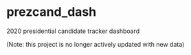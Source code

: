 # prezcand_dash
2020 presidential candidate tracker dashboard  
  
(Note: this project is no longer actively updated with new data)
